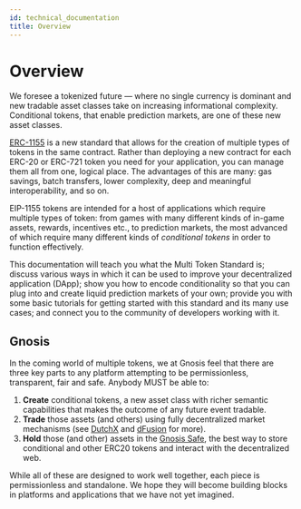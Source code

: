 ```yaml
---
id: technical_documentation
title: Overview
---
```


# Overview

We foresee a tokenized future — where no single currency is dominant and new tradable asset classes take on increasing informational complexity. Conditional tokens, that enable prediction markets, are one of these new asset classes.

[ERC-1155](./eip-1155.html) is a new standard that allows for the creation of multiple types of tokens in the same contract. Rather than deploying a new contract for each ERC-20 or ERC-721 token you need for your application, you can manage them all from one, logical place. The advantages of this are many: gas savings, batch transfers, lower complexity, deep and meaningful interoperability, and so on.

EIP-1155 tokens are intended for a host of applications which require multiple types of token: from games with many different kinds of in-game assets, rewards, incentives etc., to prediction markets, the most advanced of which require many different kinds of _conditional tokens_ in order to function effectively.

This documentation will teach you what the Multi Token Standard is; discuss various ways in which it can be used to improve your decentralized application (DApp); show you how to encode conditionality so that you can plug into and create liquid prediction markets of your own; provide you with some basic tutorials for getting started with this standard and its many use cases; and connect you to the community of developers working with it.

## Gnosis

In the coming world of multiple tokens, we at Gnosis feel that there are three key parts to any platform attempting to be permissionless, transparent, fair and safe. Anybody MUST be able to:

1. **Create** conditional tokens, a new asset class with richer semantic capabilities that makes the outcome of any future event tradable.
2. **Trade** those assets (and others) using fully decentralized market mechanisms (see [DutchX](https://blog.gnosis.pm/the-dutchx-pilot-d8f3e2007ae4) and [dFusion](https://github.com/gnosis/dex-research) for more).
3. **Hold** those (and other) assets in the [Gnosis Safe](https://safe.gnosis.io), the best way to store conditional and other ERC20 tokens and interact with the decentralized web.

While all of these are designed to work well together, each piece is permissionless and standalone. We hope they will become building blocks in platforms and applications that we have not yet imagined.

  